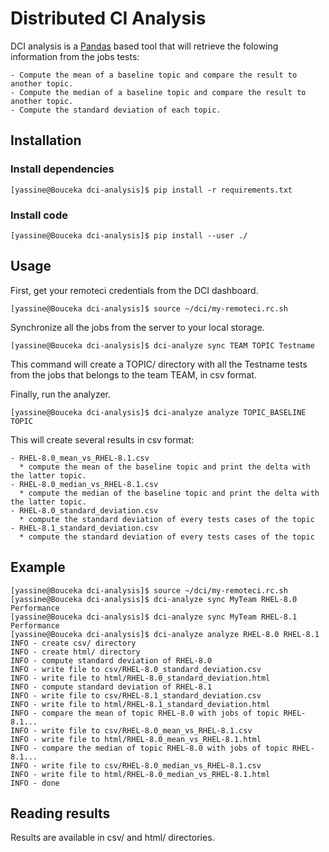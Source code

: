 # Distributed CI Analysis

DCI analysis is a [Pandas](https://pandas.pydata.org) based tool that will retrieve the folowing information
from the jobs tests:

    - Compute the mean of a baseline topic and compare the result to another topic.
    - Compute the median of a baseline topic and compare the result to another topic.
    - Compute the standard deviation of each topic.


## Installation

### Install dependencies

```console
[yassine@Bouceka dci-analysis]$ pip install -r requirements.txt
```

### Install code

```console
[yassine@Bouceka dci-analysis]$ pip install --user ./
```

## Usage

First, get your remoteci credentials from the DCI dashboard.

```console
[yassine@Bouceka dci-analysis]$ source ~/dci/my-remoteci.rc.sh
```

Synchronize all the jobs from the server to your local storage.

```console
[yassine@Bouceka dci-analysis]$ dci-analyze sync TEAM TOPIC Testname
```

This command will create a TOPIC/ directory with all the Testname tests from the jobs
that belongs to the team TEAM, in csv format.

Finally, run the analyzer.

```console
[yassine@Bouceka dci-analysis]$ dci-analyze analyze TOPIC_BASELINE TOPIC
```
This will create several results in csv format:

    - RHEL-8.0_mean_vs_RHEL-8.1.csv
      * compute the mean of the baseline topic and print the delta with the latter topic.
    - RHEL-8.0_median_vs_RHEL-8.1.csv
      * compute the median of the baseline topic and print the delta with the latter topic.
    - RHEL-8.0_standard_deviation.csv
      * compute the standard deviation of every tests cases of the topic
    - RHEL-8.1_standard_deviation.csv
      * compute the standard deviation of every tests cases of the topic

## Example

```console
[yassine@Bouceka dci-analysis]$ source ~/dci/my-remoteci.rc.sh
[yassine@Bouceka dci-analysis]$ dci-analyze sync MyTeam RHEL-8.0 Performance
[yassine@Bouceka dci-analysis]$ dci-analyze sync MyTeam RHEL-8.1 Performance
[yassine@Bouceka dci-analysis]$ dci-analyze analyze RHEL-8.0 RHEL-8.1
INFO - create csv/ directory
INFO - create html/ directory
INFO - compute standard deviation of RHEL-8.0
INFO - write file to csv/RHEL-8.0_standard_deviation.csv
INFO - write file to html/RHEL-8.0_standard_deviation.html
INFO - compute standard deviation of RHEL-8.1
INFO - write file to csv/RHEL-8.1_standard_deviation.csv
INFO - write file to html/RHEL-8.1_standard_deviation.html
INFO - compare the mean of topic RHEL-8.0 with jobs of topic RHEL-8.1...
INFO - write file to csv/RHEL-8.0_mean_vs_RHEL-8.1.csv
INFO - write file to html/RHEL-8.0_mean_vs_RHEL-8.1.html
INFO - compare the median of topic RHEL-8.0 with jobs of topic RHEL-8.1...
INFO - write file to csv/RHEL-8.0_median_vs_RHEL-8.1.csv
INFO - write file to html/RHEL-8.0_median_vs_RHEL-8.1.html
INFO - done
```

## Reading results

Results are available in csv/ and html/ directories.
